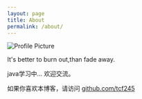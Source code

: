 ```yaml
---
layout: page
title: About
permalink: /about/
---
```


<img src="{{ site.baseurl }}assets/profile-placeholder.jpg" title="Profile Picture" class="profile">


It's better to burn out,than fade away.

java学习中...
欢迎交流。







如果你喜欢本博客，请访问 [github.com/tcf245][github]

[github]: https://github.com/tcf245/tcf245.github.io
[jekyll]: https://github.com/jekyll/jekyll
